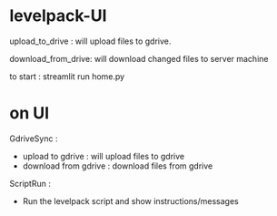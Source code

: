 # levelpack-UI

 upload_to_drive : will upload files to gdrive.

download_from_drive: will download changed files to server machine

to start : streamlit run home.py

# on UI
GdriveSync : 
- upload to gdrive : will upload files to gdrive
- download from gdrive : download files from gdrive

ScriptRun :
- Run the levelpack script and show instructions/messages